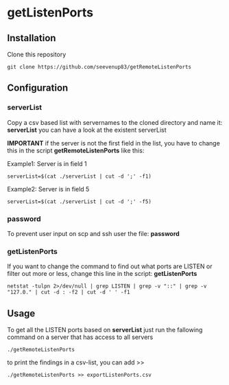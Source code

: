 # getListenPorts
## Installation
Clone this repository
```
git clone https://github.com/seevenup83/getRemoteListenPorts
```

## Configuration
### serverList
Copy a csv based list with servernames to the cloned directory and name it: **serverList**
you can have a look at the existent serverList

**IMPORTANT** if the server is not the first field in the list, you have to change this in the script **getRemoteListenPorts** like this:

Example1: Server is in field 1
```
serverList=$(cat ./serverList | cut -d ';' -f1)
```
Example2: Server is in field 5
```
serverList=$(cat ./serverList | cut -d ';' -f5)
```

### password
To prevent user input on scp and ssh user the file: **password**


### getListenPorts
If you want to change the command to find out what ports are LISTEN or filter out more or less, change this line in the script: **getListenPorts**
```
netstat -tulpn 2>/dev/null | grep LISTEN | grep -v "::" | grep -v "127.0." | cut -d : -f2 | cut -d ' ' -f1
```

## Usage
To get all the LISTEN ports based on **serverList** just run the fallowing command on a server that has access to all servers
```
./getRemoteListenPorts
```

to print the findings in a csv-list, you can add >> 
```
./getRemoteListenPorts >> exportListenPorts.csv
```
